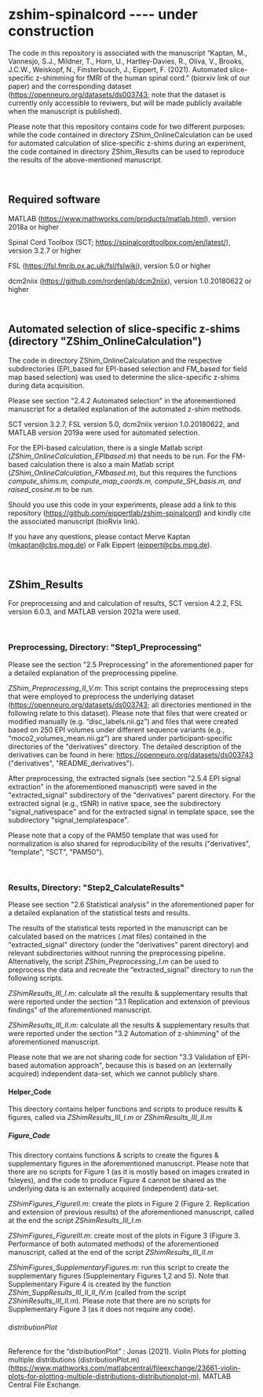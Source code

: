 # zshim-spinalcord ---- under construction

The code in this repository is associated with the manuscript “Kaptan, M., Vannesjo, S.J., Mildner, T., Horn, U., Hartley-Davies, R., Oliva, V., Brooks, J.C.W., Weiskopf, N., Finsterbusch, J., Eippert, F. (2021). Automated slice-specific z-shimming for fMRI of the human spinal cord.” (biorxiv link of our paper) and the corresponding dataset (https://openneuro.org/datasets/ds003743; note that the dataset is currently only accessible to reviwers, but will be made publicly available when the manuscript is published).

Please note that this repository contains code for two different purposes: while the code contained in directory ZShim_OnlineCalculation can be used for automated calculation of slice-specific z-shims during an experiment, the code contained in directory ZShim_Results can be used to reproduce the results of the above-mentioned manuscript.
<p>&nbsp;</p>

## Required software
MATLAB (https://www.mathworks.com/products/matlab.html), version 2018a or higher

Spinal Cord Toolbox (SCT; https://spinalcordtoolbox.com/en/latest/), version 3.2.7 or higher

FSL (https://fsl.fmrib.ox.ac.uk/fsl/fslwiki), version 5.0 or higher

dcm2niix (https://github.com/rordenlab/dcm2niix), version 1.0.20180622 or higher
<p>&nbsp;</p>

## Automated selection of slice-specific z-shims (directory "ZShim_OnlineCalculation")
The code in directory ZShim_OnlineCalculation and the respective subdirectories (EPI_based for EPI-based selection and FM_based for field map based selection) was used to determine the slice-specific z-shims during data acquisition.

Please see section "2.4.2 Automated selection" in the aforementioned manuscript for a detailed explanation of the automated z-shim methods.

SCT version 3.2.7, FSL version 5.0, dcm2niix version 1.0.20180622, and MATLAB version 2019a were used for automated selection.

For the EPI-based calculation, there is a single Matlab script (*ZShim_OnlineCalculation_EPIbased.m*) that needs to be run. For the FM-based calculation there is also a main Matlab script (*ZShim_OnlineCalculation_FMbased.m*), but this requires the functions *compute_shims.m, compute_map_coords.m, compute_SH_basis.m, and raised_cosine.m* to be run.

Should you use this code in your experiments, please add a link to this repository (https://github.com/eippertlab/zshim-spinalcord) and kindly cite the associated manuscript (bioRvix link).

If you have any questions, please contact Merve Kaptan (mkaptan@cbs.mpg.de) or Falk Eippert (eippert@cbs.mpg.de).
<p>&nbsp;</p>

## ZShim_Results
For preprocessing and and calculation of results, SCT version 4.2.2, FSL version 6.0.3, and MATLAB version 2021a were used.
<p>&nbsp;</p>

### Preprocessing, Directory: "Step1_Preprocessing"
Please see the section "2.5 Preprocessing" in the aforementioned paper for a detailed explanation of the preprocessing pipeline. 

*ZShim_Preprocessing_II_V.m*: This script contains the preprocessing steps that were employed to preprocess the underlying dataset (https://openneuro.org/datasets/ds003743; all directories mentioned in the following relate to this dataset).
Please note that files that were created or modified manually (e.g. “disc_labels.nii.gz”) and files that were created based on 250 EPI volumes under different sequence variants (e.g., “moco2_volumes_mean.nii.gz”) are shared under participant-specific directories of the "derivatives" directory. The detailed description of the derivatives can be found in here: https://openneuro.org/datasets/ds003743 ("derivatives", "README_derivatives"). 

After preprocessing, the extracted signals (see section "2.5.4 EPI signal extraction" in the aforementioned manuscript) were saved in the "extracted_signal" subdirectory of the "derivatives" parent directory. For the extracted signal (e.g., tSNR) in native space, see the subdirectory "signal_nativespace" and for the extracted signal in template space, see the subdirectory "signal_templatespace". 

Please note that a copy of the PAM50 template that was used for normalization is also shared for reproducibility of the results ("derivatives", "template", "SCT", "PAM50").
<p>&nbsp;</p>

### Results, Directory: "Step2_CalculateResults"

Please see section "2.6 Statistical analysis" in the aforementioned paper for a detailed explanation of the statistical tests and results. 

The results of the statistical tests reported in the manuscript can be calculated based on the matrices (.mat files) contained in the "extracted_signal" directory (under the "derivatives" parent directory) and relevant subdirectories without running the preprocessing pipeline. Alternatively, the script *ZShim_Preprocessing_I.m* can be used to preprocess the data and recreate the “extracted_signal” directory to run the following scripts.

*ZShimResults_III_I.m*: calculate all the results & supplementary results that were reported under the section "3.1 Replication and extension of previous findings" of the aforementioned manuscript.

*ZShimResults_III_II.m*: calculate all the results & supplementary results that were reported under the section "3.2 Automation of z-shimming" of the aforementioned manuscript.

Please note that we are not sharing code for section "3.3 Validation of EPI-based automation approach", because this is based on an (externally acquired) independent data-set, which we cannot publicly share.


#### Helper_Code
This directory contains helper functions and scripts to produce results & figures, called via *ZShimResults_III_I.m* or *ZShimResults_III_II.m*


##### Figure_Code
This directory contains functions & scripts to create the figures & supplementary figures in the aforementioned manuscript. Please note that there are no scripts for Figure 1 (as it is mostly based on images created in fsleyes), and the code to produce Figure 4 cannot be shared as the underlying data is an externally acquired (independent) data-set.

*ZShimFigures_FigureII.m*: create the plots in Figure 2 (Figure 2. Replication and extension of previous results) of the aforementioned manuscript, called at the end the script *ZShimResults_III_I.m*

*ZShimFigures_FigureIII.m*: create most of the plots in Figure 3 (Figure 3. Performance of both automated methods) of the aforementioned manuscript, called at the end of the script *ZShimResults_III_II.m*

*ZShimFigures_SupplementaryFigures.m*: run this script to create the supplementary figures (Supplementary Figures 1,2 and 5). Note that Supplementary Figure 4 is created by the function *ZShim_SuppResults_III_II_II_IV.m* (called from the script *ZShimResults_III_II.m*). Please note that there are no scripts for Supplementary Figure 3 (as it does not require any code).


###### distributionPlot
Reference for the “distributionPlot” :
Jonas (2021). Violin Plots for plotting multiple distributions (distributionPlot.m) (https://www.mathworks.com/matlabcentral/fileexchange/23661-violin-plots-for-plotting-multiple-distributions-distributionplot-m), MATLAB Central File Exchange. 


